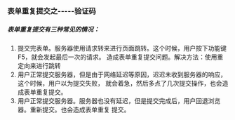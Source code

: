 ### 表单重复提交之-----验证码

##### 表单重复提交有三种常见的情况：
1. 提交完表单。服务器使用请求转来进行页面跳转。这个时候，用户按下功能键 F5，就会发起最后一次的请求。
造成表单重复提交问题。解决方法：使用重定向来进行跳转
2. 用户正常提交服务器，但是由于网络延迟等原因，迟迟未收到服务器的响应，这个时候，用户以为提交失败，
就会着急，然后多点了几次提交操作，也会造成表单重复提交。
3. 用户正常提交服务器。服务器也没有延迟，但是提交完成后，用户回退浏览器。重新提交。也会造成表单重复
提交。